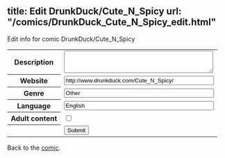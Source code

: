 title: Edit DrunkDuck/Cute_N_Spicy
url: "/comics/DrunkDuck_Cute_N_Spicy_edit.html"
---
Edit info for comic DrunkDuck/Cute_N_Spicy

<form name="comic" action="http://gaepostmail.appspot.com/comic/" method="post">
<table class="comicinfo">
<tr>
<th>Description</th><td><textarea name="description" cols="40" rows="3"></textarea></td>
</tr>
<tr>
<th>Website</th><td><input type="text" name="url" value="http://www.drunkduck.com/Cute_N_Spicy/" size="40"/></td>
</tr>
<tr>
<th>Genre</th><td><input type="text" name="genre" value="Other" size="40"/></td>
</tr>
<tr>
<th>Language</th><td><input type="text" name="language" value="English" size="40"/></td>
</tr>
<tr>
<th>Adult content</th><td><input type="checkbox" name="adult" value="adult" /></td>
</tr>
<tr>
<th></th><td>
<input type="hidden" name="comic" value="DrunkDuck_Cute_N_Spicy" />
<input type="submit" name="submit" value="Submit" />
</td>
</tr>
</table>
</form>

Back to the [comic](DrunkDuck_Cute_N_Spicy.html).
